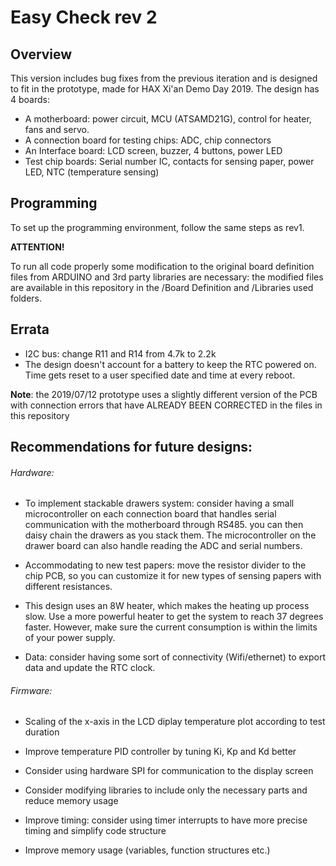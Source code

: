 # Easy Check rev 2
## Overview
This version includes bug fixes from the previous iteration and is designed to fit in the prototype, made for HAX Xi'an Demo Day 2019. The design has 4 boards:
* A motherboard: power circuit, MCU (ATSAMD21G), control for heater, fans and servo.
* A connection board for testing chips: ADC, chip connectors
* An Interface board: LCD screen, buzzer, 4 buttons, power LED
* Test chip boards: Serial number IC, contacts for sensing paper, power LED, NTC (temperature sensing)

## Programming
To set up the programming environment, follow the same steps as rev1.

**ATTENTION!**

To run all code properly some modification to the original board definition files from ARDUINO and 3rd party libraries are necessary: the modified files are available in this repository in the /Board Definition and /Libraries used folders.



## Errata
- I2C bus: change R11 and R14 from 4.7k to 2.2k
- The design doesn't account for a battery to keep the RTC powered on. Time gets reset to a user specified date and time at every reboot.

**Note**: the 2019/07/12 prototype uses a slightly different version of the PCB with connection errors that have ALREADY BEEN CORRECTED in the files in this repository
## Recommendations for future designs:

###### Hardware:
- To implement stackable drawers system: consider having a small microcontroller on each connection board that handles serial communication with the motherboard through RS485. you can then daisy chain the drawers as you stack them. The microcontroller on the drawer board can also handle reading the ADC and serial numbers.
- Accommodating to new test papers: move the resistor divider to the chip PCB, so you can customize it for new types of sensing papers with different resistances.

- This design uses an 8W heater, which makes the heating up process slow. Use a more powerful heater to get the system to reach 37 degrees faster. However, make sure the current consumption is within the limits of your power supply.
- Data: consider having some sort of connectivity (Wifi/ethernet) to export data and update the RTC clock.


###### Firmware:
- Scaling of the x-axis in the LCD diplay temperature plot according to test duration
- Improve temperature PID controller by tuning Ki, Kp and Kd better
- Consider using hardware SPI for communication to the display screen
- Consider modifying libraries to include only the necessary parts and reduce memory usage

- Improve timing: consider using timer interrupts to have more precise timing and simplify code structure
- Improve memory usage (variables, function structures etc.)

